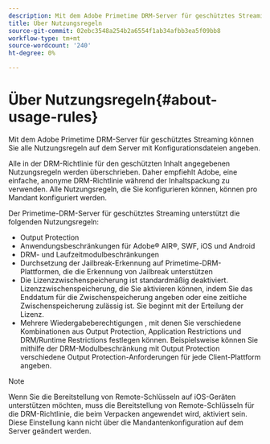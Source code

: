 ```yaml
---
description: Mit dem Adobe Primetime DRM-Server für geschütztes Streaming können Sie alle Nutzungsregeln auf dem Server mit Konfigurationsdateien angeben.
title: Über Nutzungsregeln
source-git-commit: 02ebc3548a254b2a6554f1ab34afbb3ea5f09bb8
workflow-type: tm+mt
source-wordcount: '240'
ht-degree: 0%

---
```


# Über Nutzungsregeln{#about-usage-rules}

Mit dem Adobe Primetime DRM-Server für geschütztes Streaming können Sie alle Nutzungsregeln auf dem Server mit Konfigurationsdateien angeben.

Alle in der DRM-Richtlinie für den geschützten Inhalt angegebenen Nutzungsregeln werden überschrieben. Daher empfiehlt Adobe, eine einfache, anonyme DRM-Richtlinie während der Inhaltspackung zu verwenden. Alle Nutzungsregeln, die Sie konfigurieren können, können pro Mandant konfiguriert werden.

Der Primetime-DRM-Server für geschütztes Streaming unterstützt die folgenden Nutzungsregeln:

* Output Protection
* Anwendungsbeschränkungen für Adobe® AIR®, SWF, iOS und Android
* DRM- und Laufzeitmodulbeschränkungen
* Durchsetzung der Jailbreak-Erkennung auf Primetime-DRM-Plattformen, die die Erkennung von Jailbreak unterstützen
* Die Lizenzzwischenspeicherung ist standardmäßig deaktiviert. Lizenzzwischenspeicherung, die Sie aktivieren können, indem Sie das Enddatum für die Zwischenspeicherung angeben oder eine zeitliche Zwischenspeicherung zulässig ist. Sie beginnt mit der Erteilung der Lizenz.
* Mehrere Wiedergabeberechtigungen , mit denen Sie verschiedene Kombinationen aus Output Protection, Application Restrictions und DRM/Runtime Restrictions festlegen können. Beispielsweise können Sie mithilfe der DRM-Modulbeschränkung mit Output Protection verschiedene Output Protection-Anforderungen für jede Client-Plattform angeben.

>[!NOTE]
>
>Wenn Sie die Bereitstellung von Remote-Schlüsseln auf iOS-Geräten unterstützen möchten, muss die Bereitstellung von Remote-Schlüsseln für die DRM-Richtlinie, die beim Verpacken angewendet wird, aktiviert sein. Diese Einstellung kann nicht über die Mandantenkonfiguration auf dem Server geändert werden.
